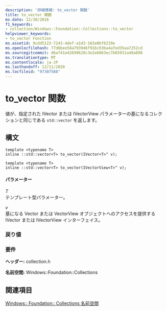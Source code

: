 ```yaml
---
description: '詳細情報: to_vector 関数'
title: to_vector 関数
ms.date: 12/30/2016
f1_keywords:
- collection/Windows::Foundation::Collections::to_vector
helpviewer_keywords:
- to_vector Function
ms.assetid: 9cdd5123-7243-4def-a1d3-162e0bf6219e
ms.openlocfilehash: 77d6bee58a793946f91bc03ba4afed35aa7252cd
ms.sourcegitcommit: d6af41e42699628c3e2e6063ec7b03931a49a098
ms.translationtype: MT
ms.contentlocale: ja-JP
ms.lasthandoff: 12/11/2020
ms.locfileid: "97307588"
---
```

# <a name="to_vector-function"></a>to_vector 関数

値が、指定された IVector または IVectorView パラメーターの基になるコレクションと同じである `std::vector` を返します。

## <a name="syntax"></a>構文

```
template <typename T>
inline ::std::vector<T> to_vector(IVector<T>^ v);

template <typename T>
inline ::std::vector<T> to_vector(IVectorView<T>^ v);
```

#### <a name="parameters"></a>パラメーター

*T*<br/>
テンプレート型パラメーター。

*v*<br/>
基になる Vector または VectorView オブジェクトへのアクセスを提供する IVector または IVectorView インターフェイス。

### <a name="return-value"></a>戻り値

### <a name="requirements"></a>要件

**ヘッダー:** collection.h

**名前空間:** Windows::Foundation::Collections

## <a name="see-also"></a>関連項目

[Windows:: Foundation:: Collections 名前空間](../cppcx/windows-foundation-collections-namespace-c-cx.md)
